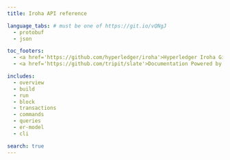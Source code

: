 ```yaml
---
title: Iroha API reference

language_tabs: # must be one of https://git.io/vQNgJ
  - protobuf
  - json

toc_footers:
  - <a href='https://github.com/hyperledger/iroha'>Hyperledger Iroha GitHub</a>
  - <a href='https://github.com/tripit/slate'>Documentation Powered by Slate</a>

includes:
  - overview
  - build
  - run
  - block
  - transactions
  - commands
  - queries
  - er-model
  - cli

search: true
---
```


